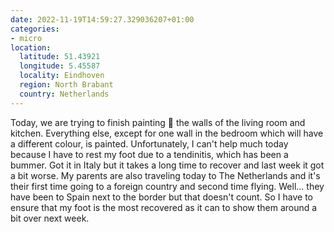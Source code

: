 ```yaml
---
date: 2022-11-19T14:59:27.329036207+01:00
categories:
- micro
location:
  latitude: 51.43921
  longitude: 5.45587
  locality: Eindhoven
  region: North Brabant
  country: Netherlands
---
```


Today, we are trying to finish painting 🎨 the walls of the living room and kitchen. Everything else, except for one wall in the bedroom which will have a different colour, is painted. Unfortunately, I can't help much today because I have to rest my foot due to a tendinitis, which has been a bummer. Got it in Italy but it takes a long time to recover and last week it got a bit worse. My parents are also traveling today to The Netherlands and it's their first time going to a foreign country and second time flying. Well... they have been to Spain next to the border but that doesn't count. So I have to ensure that my foot is the most recovered as it can to show them around a bit over next week.
